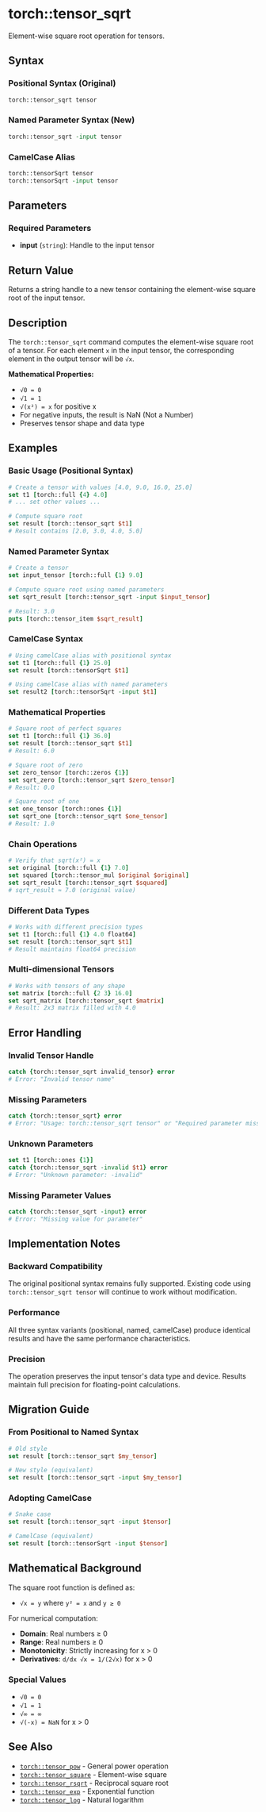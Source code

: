 # torch::tensor_sqrt

Element-wise square root operation for tensors.

## Syntax

### Positional Syntax (Original)
```tcl
torch::tensor_sqrt tensor
```

### Named Parameter Syntax (New)
```tcl
torch::tensor_sqrt -input tensor
```

### CamelCase Alias
```tcl
torch::tensorSqrt tensor
torch::tensorSqrt -input tensor
```

## Parameters

### Required Parameters
- **input** (`string`): Handle to the input tensor

## Return Value

Returns a string handle to a new tensor containing the element-wise square root of the input tensor.

## Description

The `torch::tensor_sqrt` command computes the element-wise square root of a tensor. For each element `x` in the input tensor, the corresponding element in the output tensor will be `√x`.

**Mathematical Properties:**
- `√0 = 0`
- `√1 = 1`
- `√(x²) = x` for positive x
- For negative inputs, the result is NaN (Not a Number)
- Preserves tensor shape and data type

## Examples

### Basic Usage (Positional Syntax)
```tcl
# Create a tensor with values [4.0, 9.0, 16.0, 25.0]
set t1 [torch::full {4} 4.0]
# ... set other values ...

# Compute square root
set result [torch::tensor_sqrt $t1]
# Result contains [2.0, 3.0, 4.0, 5.0]
```

### Named Parameter Syntax
```tcl
# Create a tensor
set input_tensor [torch::full {1} 9.0]

# Compute square root using named parameters
set sqrt_result [torch::tensor_sqrt -input $input_tensor]

# Result: 3.0
puts [torch::tensor_item $sqrt_result]
```

### CamelCase Syntax
```tcl
# Using camelCase alias with positional syntax
set t1 [torch::full {1} 25.0]
set result [torch::tensorSqrt $t1]

# Using camelCase alias with named parameters
set result2 [torch::tensorSqrt -input $t1]
```

### Mathematical Properties
```tcl
# Square root of perfect squares
set t1 [torch::full {1} 36.0]
set result [torch::tensor_sqrt $t1]
# Result: 6.0

# Square root of zero
set zero_tensor [torch::zeros {1}]
set sqrt_zero [torch::tensor_sqrt $zero_tensor]
# Result: 0.0

# Square root of one
set one_tensor [torch::ones {1}]
set sqrt_one [torch::tensor_sqrt $one_tensor]
# Result: 1.0
```

### Chain Operations
```tcl
# Verify that sqrt(x²) = x
set original [torch::full {1} 7.0]
set squared [torch::tensor_mul $original $original]
set sqrt_result [torch::tensor_sqrt $squared]
# sqrt_result ≈ 7.0 (original value)
```

### Different Data Types
```tcl
# Works with different precision types
set t1 [torch::full {1} 4.0 float64]
set result [torch::tensor_sqrt $t1]
# Result maintains float64 precision
```

### Multi-dimensional Tensors
```tcl
# Works with tensors of any shape
set matrix [torch::full {2 3} 16.0]
set sqrt_matrix [torch::tensor_sqrt $matrix]
# Result: 2x3 matrix filled with 4.0
```

## Error Handling

### Invalid Tensor Handle
```tcl
catch {torch::tensor_sqrt invalid_tensor} error
# Error: "Invalid tensor name"
```

### Missing Parameters
```tcl
catch {torch::tensor_sqrt} error
# Error: "Usage: torch::tensor_sqrt tensor" or "Required parameter missing: input"
```

### Unknown Parameters
```tcl
set t1 [torch::ones {1}]
catch {torch::tensor_sqrt -invalid $t1} error
# Error: "Unknown parameter: -invalid"
```

### Missing Parameter Values
```tcl
catch {torch::tensor_sqrt -input} error
# Error: "Missing value for parameter"
```

## Implementation Notes

### Backward Compatibility
The original positional syntax remains fully supported. Existing code using `torch::tensor_sqrt tensor` will continue to work without modification.

### Performance
All three syntax variants (positional, named, camelCase) produce identical results and have the same performance characteristics.

### Precision
The operation preserves the input tensor's data type and device. Results maintain full precision for floating-point calculations.

## Migration Guide

### From Positional to Named Syntax
```tcl
# Old style
set result [torch::tensor_sqrt $my_tensor]

# New style (equivalent)
set result [torch::tensor_sqrt -input $my_tensor]
```

### Adopting CamelCase
```tcl
# Snake case
set result [torch::tensor_sqrt -input $tensor]

# CamelCase (equivalent)  
set result [torch::tensorSqrt -input $tensor]
```

## Mathematical Background

The square root function is defined as:
- `√x = y` where `y² = x` and `y ≥ 0`

For numerical computation:
- **Domain**: Real numbers ≥ 0
- **Range**: Real numbers ≥ 0
- **Monotonicity**: Strictly increasing for x > 0
- **Derivatives**: `d/dx √x = 1/(2√x)` for x > 0

### Special Values
- `√0 = 0`
- `√1 = 1`
- `√∞ = ∞`
- `√(-x) = NaN` for x > 0

## See Also

- [`torch::tensor_pow`](tensor_pow.md) - General power operation
- [`torch::tensor_square`](tensor_square.md) - Element-wise square
- [`torch::tensor_rsqrt`](tensor_rsqrt.md) - Reciprocal square root
- [`torch::tensor_exp`](tensor_exp.md) - Exponential function
- [`torch::tensor_log`](tensor_log.md) - Natural logarithm 